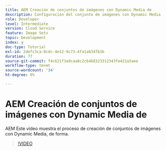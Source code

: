 ```yaml
---
title: AEM Creación de conjuntos de imágenes con Dynamic Media de
description: Configuración del conjunto de imágenes con Dynamic Media
role: Developer
level: Intermediate
version: Cloud Service
feature: Image Sets
topic: Development
index: y
doc-type: Tutorial
exl-id: 2defc3ca-0cdc-4e12-9c73-4fa1a6347b1b
duration: 77
source-git-commit: f4c621f3a9caa8c2c64b8323312343fe421a5aee
workflow-type: tm+mt
source-wordcount: '34'
ht-degree: 0%

---
```


# AEM Creación de conjuntos de imágenes con Dynamic Media de

AEM Este vídeo muestra el proceso de creación de conjuntos de imágenes con Dynamic Media, de forma.

>[!VIDEO](https://video.tv.adobe.com/v/335581?quality=12&learn=on)
